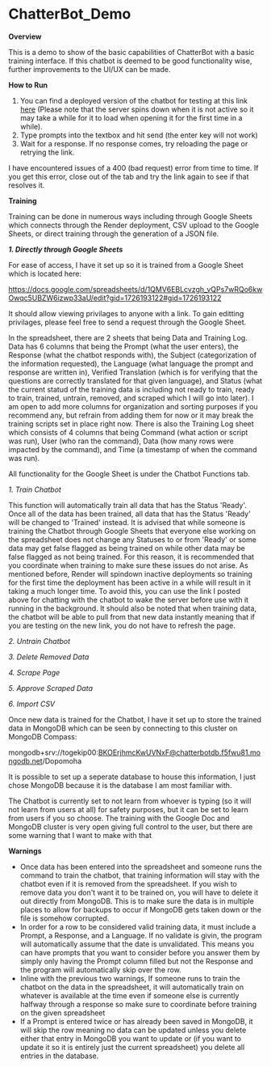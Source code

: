 # ChatterBot_Demo
**Overview**

This is a demo to show of the basic capabilities of ChatterBot with a basic training interface.
If this chatbot is deemed to be good functionality wise, further improvements to the UI/UX can be made.


**How to Run**

1. You can find a deployed version of the chatbot for testing at this link [here](https://chatterbot-demo.onrender.com/) (Please note that the server spins down when it is not active
so it may take a while for it to load when opening it for the first time in a while).
2. Type prompts into the textbox and hit send (the enter key will not work)
3. Wait for a response. If no response comes, try reloading the page or retrying the link.

I have encountered issues of a 400 (bad request) error from time to time. If you get this error, close out of the tab and try the link again to see if that resolves it.

**Training**

Training can be done in numerous ways including through Google Sheets which connects through the Render deployment, CSV upload to the Google Sheets, or direct training through the generation of a JSON file.

***1. Directly through Google Sheets***

For ease of access, I have it set up so it is trained from a Google Sheet which is located here:

https://docs.google.com/spreadsheets/d/1QMV6EBLcvzgh_vQPs7wRQo6kwOwqc5UBZW6izwp33aU/edit?gid=1726193122#gid=1726193122

It should allow viewing privilages to anyone with a link. To gain editting privilages, please feel free to send a request through the Google Sheet.

In the spreadsheet, there are 2 sheets that being Data and Training Log. Data has 6 columns that being the Prompt (what the user enters), the Response (what the chatbot responds with), the Subject (categorization of the information requested), the Language (what language the prompt and response are written in), Verified Translation (which is for verifying that the questions are correctly translated for that given language), and Status (what the current statud of the training data is including not ready to train, ready to train, trained, untrain, removed, and scraped which I will go into later). I am open to add more columns for organization and sorting purposes if you recommend any, but refrain from adding them for now or it may break the training scripts set in place right now. There is also the Training Log sheet which consists of 4 columns that being Command (what action or script was run), User (who ran the command), Data (how many rows were impacted by the command), and Time (a timestamp of when the command was run).

All functionality for the Google Sheet is under the Chatbot Functions tab.

*1. Train Chatbot*

This function will automatically train all data that has the Status 'Ready'. Once all of the data has been trained, all data that has the Status 'Ready' will be changed to 'Trained' instead. It is advised that while someone is training the Chatbot through Google Sheets that everyone else working on the spreadsheet does not change any Statuses to or from 'Ready' or some data may get false flagged as being trained on while other data may be false flagged as not being trained. For this reason, it is recommended that you coordinate when training to make sure these issues do not arise. As mentioned before, Render will spindown inactive deployments so training for the first time the deployment has been active in a while will result in it taking a much longer time. To avoid this, you can use the link I posted above for chatting with the chatbot to wake the server before use with it running in the background. It should also be noted that when training data, the chatbot will be able to pull from that new data instantly meaning that if you are testing on the new link, you do not have to refresh the page.

*2. Untrain Chatbot*



*3. Delete Removed Data*



*4. Scrape Page*



*5. Approve Scraped Data*




*6. Import CSV*




Once new data is trained for the Chatbot, I have it set up to store the trained data in MongoDB which can be seen by connecting to this cluster on MongoDB Compass:

mongodb+srv://togekip00:BKOErjhmcKwUVNxF@chatterbotdb.f5fwu81.mongodb.net/Dopomoha

It is possible to set up a seperate database to house this information, I just chose MongoDB because it is the database I am most familiar with.

The Chatbot is currently set to not learn from whoever is typing (so it will not learn from users at all) for safety purposes, but it can be set to learn from users if you so choose. The training with the Google Doc and MongoDB cluster is very open giving full control to the user, but there are some warning that I want to make with that

**Warnings**
- Once data has been entered into the spreadsheet and someone runs the command to train the chatbot, that training information will stay with the chatbot even if it is removed from the spreadsheet. If you wish to remove data you don't want it to be trained on, you will have to delete it out directly from MongoDB. This is to make sure the data is in multiple places to allow for backups to occur if MongoDB gets taken down or the file is somehow corrupted.
- In order for a row to be considered valid training data, it must include a Prompt, a Response, and a Language. If no validate is givin, the program will automatically assume that the date is unvalidated. This means you can have prompts that you want to consider before you answer them by simply only having the Prompt column filled but not the Response and the program will automatically skip over the row.
- Inline with the previous two warnings, If someone runs to train the chatbot on the data in the spreadsheet, it will automatically train on whatever is available at the time even if someone else is currently halfway through a response so make sure to coordinate before training on the given spreadsheet
- If a Prompt is entered twice or has already been saved in MongoDB, it will skip the row meaning no data can be updated unless you delete either that entry in MongoDB you want to update or (if you want to update it so it is entirely just the current spreadsheet) you delete all entries in the database.
